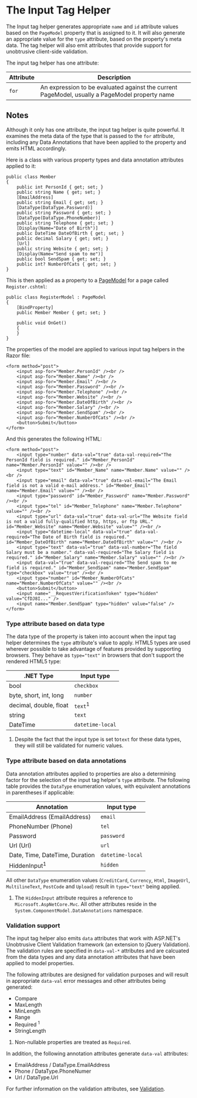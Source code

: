 ﻿# The Input Tag Helper

The Input tag helper generates appropriate `name` and `id` attribute values based on the `PageModel` property that is assigned to it. It will also generate an appropriate value for the `type` attribute, based on the property's meta data. The tag helper will also emit attributes that provide support for unobtrusive client-side validation.

The input tag helper has one attribute:

| Attribute | Description |
| --- | --- |
| `for` | An expression to be evaluated against the current PageModel, usually a PageModel property name |

## Notes

Although it only has one attribute, the input tag helper is quite powerful. It examines the meta data of the type that is passed to the `for` attribute, including any Data Annotations that have been applied to the property and emits HTML accordingly.

Here is a class with various property types and data annotation attributes applied to it:

```
public class Member
{
    public int PersonId { get; set; }
    public string Name { get; set; }
    [EmailAddress]
    public string Email { get; set; }
    [DataType(DataType.Password)]
    public string Password { get; set; }
    [DataType(DataType.PhoneNumber)]
    public string Telephone { get; set; }
    [Display(Name="Date of Birth")]
    public DateTime DateOfBirth { get; set; }
    public decimal Salary { get; set; }
    [Url]
    public string Website { get; set; }
    [Display(Name="Send spam to me")]
    public bool SendSpam { get; set; }
    public int? NumberOfCats { get; set; }
}

```

This is then applied as a property to a [PageModel](/razor-pages/pagemodel) for a page called `Register.cshtml`:

```
public class RegisterModel : PageModel
{
    [BindProperty]
    public Member Member { get; set; }

    public void OnGet()
    {
    }
}

```

The properties of the model are applied to various input tag helpers in the Razor file:

```
<form method="post">
    <input asp-for="Member.PersonId" /><br />
    <input asp-for="Member.Name" /><br />
    <input asp-for="Member.Email" /><br />
    <input asp-for="Member.Password" /><br />
    <input asp-for="Member.Telephone" /><br />
    <input asp-for="Member.Website" /><br />
    <input asp-for="Member.DateOfBirth" /><br />
    <input asp-for="Member.Salary" /><br />
    <input asp-for="Member.SendSpam" /><br />
    <input asp-for="Member.NumberOfCats" /><br />
    <button>Submit</button>
</form>

```

And this generates the following HTML:

```
<form method="post">
    <input type="number" data-val="true" data-val-required="The PersonId field is required." id="Member_PersonId" name="Member.PersonId" value="" /><br />
    <input type="text" id="Member_Name" name="Member.Name" value="" /><br />
    <input type="email" data-val="true" data-val-email="The Email field is not a valid e-mail address." id="Member_Email" name="Member.Email" value="" /><br />
    <input type="password" id="Member_Password" name="Member.Password" /><br />
    <input type="tel" id="Member_Telephone" name="Member.Telephone" value="" /><br />
    <input type="url" data-val="true" data-val-url="The Website field is not a valid fully-qualified http, https, or ftp URL." id="Member_Website" name="Member.Website" value="" /><br />
    <input type="datetime-local" data-val="true" data-val-required="The Date of Birth field is required." id="Member_DateOfBirth" name="Member.DateOfBirth" value="" /><br />
    <input type="text" data-val="true" data-val-number="The field Salary must be a number." data-val-required="The Salary field is required." id="Member_Salary" name="Member.Salary" value="" /><br />
    <input data-val="true" data-val-required="The Send spam to me field is required." id="Member_SendSpam" name="Member.SendSpam" type="checkbox" value="true" /><br />
    <input type="number" id="Member_NumberOfCats" name="Member.NumberOfCats" value="" /><br />
    <button>Submit</button>
    <input name="__RequestVerificationToken" type="hidden" value="CfDJ8I..." />
    <input name="Member.SendSpam" type="hidden" value="false" />
</form>

```

### Type attribute based on data type

The data type of the property is taken into account when the input tag helper determines the `type` attribute's value to apply. HTML5 types are used wherever possible to take advantage of features provided by supporting browsers. They behave as `type="text"` in browsers that don't support the rendered HTML5 type:

| .NET Type | Input type |
| --- | --- |
| bool | `checkbox` |
| byte, short, int, long | `number` |
| decimal, double, float | `text`<sup>1</sup> |
| string | `text` |
| DateTime | `datetime-local` |

1.  Despite the fact that the input type is set to`text` for these data types, they will still be validated for numeric values.

### Type attribute based on data annotations

Data annotation attributes applied to properties are also a determining factor for the selection of the input tag helper's `type` attribute. The following table provides the `DataType` enumeration values, with equivalent annotations in parentheses if applicable:

| Annotation | Input type |
| --- | --- |
| EmailAddress (EmailAddress) | `email` |
| PhoneNumber (Phone) | `tel` |
| Password | `password` |
| Url (Url) | `url` |
| Date, Time, DateTime, Duration | `datetime-local` |
| HiddenInput<sup>1</sup> | `hidden` |

All other `DataType` enumeration values (`CreditCard`, `Currency`, `Html`, `ImageUrl`, `MultilineText`, `PostCode` and `Upload`) result in `type="text"` being applied.

1.  The `HiddenInput` attribute requires a reference to `Microsoft.AspNetCore.Mvc`. All other attributes reside in the `System.ComponentModel.DataAnnotations` namespace.

### Validation support

The input tag helper also emits `data` attributes that work with ASP.NET's Unobtrusive Client Validation framework (an extension to jQuery Validation). The validation rules are specified in `data-val-*` attributes and are calcuated from the data types and any data annotation attributes that have been applied to model properties.

The following attributes are designed for validation purposes and will result in appropriate `data-val` error messages and other attributes being generated:

*   Compare
*   MaxLength
*   MinLength
*   Range
*   Required <sup>1</sup>
*   StringLength

1.  Non-nullable properties are treated as `Required`.

In addition, the following annotation attributes generate `data-val` attributes:

*   EmailAddress / DataType.EmailAddress
*   Phone / DataType.PhoneNumer
*   Url / DataType.Url

For further information on the validation attributes, see [Validation](/razor-pages/validation).